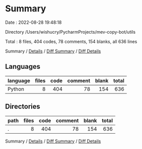 # Summary

Date : 2022-08-28 19:48:18

Directory /Users/wishucry/PycharmProjects/mev-copy-bot/utils

Total : 8 files,  404 codes, 78 comments, 154 blanks, all 636 lines

Summary / [Details](details.md) / [Diff Summary](diff.md) / [Diff Details](diff-details.md)

## Languages
| language | files | code | comment | blank | total |
| :--- | ---: | ---: | ---: | ---: | ---: |
| Python | 8 | 404 | 78 | 154 | 636 |

## Directories
| path | files | code | comment | blank | total |
| :--- | ---: | ---: | ---: | ---: | ---: |
| . | 8 | 404 | 78 | 154 | 636 |

Summary / [Details](details.md) / [Diff Summary](diff.md) / [Diff Details](diff-details.md)
